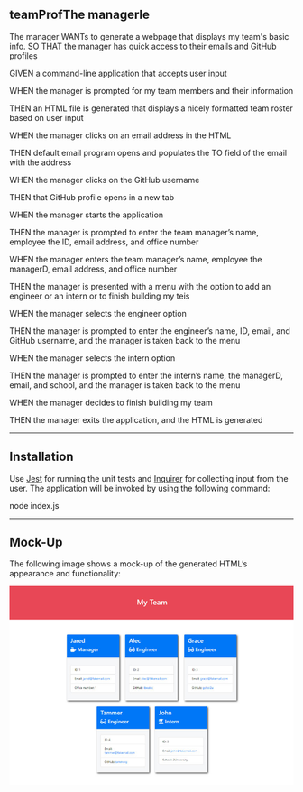 ## teamProfThe managerle

The manager WANTs to generate a webpage that displays my team's basic info. SO THAT the manager has quick access to their emails and GitHub profiles

GIVEN a command-line application that accepts user input

WHEN the manager is prompted for my team members and their information

THEN an HTML file is generated that displays a nicely formatted team roster based on user input

WHEN the manager clicks on an email address in the HTML

THEN default email program opens and populates the TO field of the email with the address

WHEN the manager clicks on the GitHub username

THEN that GitHub profile opens in a new tab

WHEN the manager starts the application

THEN the manager is prompted to enter the team manager’s name, employee the ID, email address, and office number

WHEN the manager enters the team manager’s name, employee the managerD, email address, and office number

THEN the manager is presented with a menu with the option to add an engineer or an intern or to finish building my teis

WHEN the manager selects the engineer option

THEN the manager is prompted to enter the engineer’s name, ID, email, and GitHub username, and the manager is taken back to the menu

WHEN the manager selects the intern option

THEN the manager is prompted to enter the intern’s name, the managerD, email, and school, and the manager is taken back to the menu

WHEN the manager decides to finish building my team

THEN the manager exits the application, and the HTML is generated

---

## Installation

Use [Jest](https://www.npmjs.com/package/jest) for running the unit tests and [Inquirer](https://www.npmjs.com/package/inquirer) for collecting input from the user. The application will be invoked by using the following command:

node index.js

---

## Mock-Up

The following image shows a mock-up of the generated HTML’s appearance and functionality:

![HTML webpage titled “My Team” features five boxes listing employee names, titles, and other key info.](./Assets/10-object-oriented-programming-homework-demo.png)
